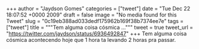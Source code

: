 
+++
author = "Jaydson Gomes"
categories = ["tweet"]
date = "Tue Dec 22 18:07:52 +0000 2009"
draft = false
image = "No media found for this Tweet"
slug = "0c19eb388ad033dedf175962b169f38b7374ee7e"
tags = ["tweet"]
title = """Tem alguma coisa cósmica ..."""
tweet = true
tweet_url = "https://twitter.com/jaydson/status/6936492847"
+++
Tem alguma coisa cósmica acontecendo hoje que 1 hora ta levando 2 horas pra passar.
